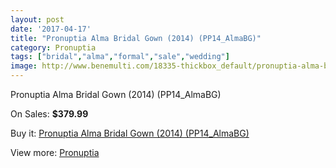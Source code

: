 ```yaml
---
layout: post
date: '2017-04-17'
title: "Pronuptia Alma Bridal Gown (2014) (PP14_AlmaBG)"
category: Pronuptia
tags: ["bridal","alma","formal","sale","wedding"]
image: http://www.benemulti.com/18335-thickbox_default/pronuptia-alma-bridal-gown-2014-pp14almabg.jpg
---
```

Pronuptia Alma Bridal Gown (2014) (PP14_AlmaBG)

On Sales: **$379.99**
<a href="https://www.benemulti.com/en/pronuptia/6935-pronuptia-alma-bridal-gown-2014-pp14almabg.html"><amp-img layout="responsive" width="600" height="600" src="//www.benemulti.com/18335-thickbox_default/pronuptia-alma-bridal-gown-2014-pp14almabg.jpg" alt="Pronuptia Alma Bridal Gown (2014) (PP14_AlmaBG) 0" /></a>
<a href="https://www.benemulti.com/en/pronuptia/6935-pronuptia-alma-bridal-gown-2014-pp14almabg.html"><amp-img layout="responsive" width="600" height="600" src="//www.benemulti.com/18337-thickbox_default/pronuptia-alma-bridal-gown-2014-pp14almabg.jpg" alt="Pronuptia Alma Bridal Gown (2014) (PP14_AlmaBG) 1" /></a>
<a href="https://www.benemulti.com/en/pronuptia/6935-pronuptia-alma-bridal-gown-2014-pp14almabg.html"><amp-img layout="responsive" width="600" height="600" src="//www.benemulti.com/18336-thickbox_default/pronuptia-alma-bridal-gown-2014-pp14almabg.jpg" alt="Pronuptia Alma Bridal Gown (2014) (PP14_AlmaBG) 2" /></a>

Buy it: [Pronuptia Alma Bridal Gown (2014) (PP14_AlmaBG)](https://www.benemulti.com/en/pronuptia/6935-pronuptia-alma-bridal-gown-2014-pp14almabg.html "Pronuptia Alma Bridal Gown (2014) (PP14_AlmaBG)")

View more: [Pronuptia](https://www.benemulti.com/en/56-pronuptia "Pronuptia")